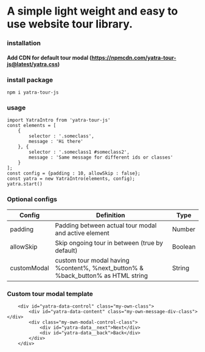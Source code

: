 # A simple light weight and easy to use website tour library.</a>

### installation

#### Add CDN for default tour modal (https://npmcdn.com/yatra-tour-js@latest/yatra.css)

### install package
```
npm i yatra-tour-js
```

### usage
```
import YatraIntro from 'yatra-tour-js'
const elements = [
    {
        selector : '.someclass',
        message : 'Hi there'
    }, {
        selector : '.someclass1 #someclass2',
        message : 'Same message for different ids or classes'
    }
];
const config = {padding : 10, allowSkip : false};
const yatra = new YatraIntro(elements, config);
yatra.start()
```

### Optional configs

Config | Definition | Type
--- | --- | ---
padding | Padding between actual tour modal and active element | Number
allowSkip | Skip ongoing tour in between (true by default) |  Boolean
customModal | custom tour modal having %content%, %next_button% & %back_button% as HTML string | String


### Custom tour modal template
```
    <div id="yatra-data-control" class="my-own-class">
        <div id="yatra-data-content" class="my-own-message-div-class"></div>
        <div class="my-own-modal-control-class">
            <div id="yatra-data__next">Next</div>
            <div id="yatra-data__back">Back</div>
        </div>
    </div>
```

